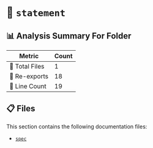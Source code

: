 # 📁 `statement`

## 📊 Analysis Summary For Folder

| Metric | Count |
|--------|-------|
| 📁 Total Files | 1 |
| 🔄 Re-exports | 18 |
| 🔢 Line Count | 19 |


## 📋 Files

This section contains the following documentation files:

- [`spec`](./spec.md)
